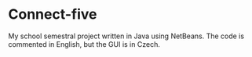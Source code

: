 # Connect-five
My school semestral project written in Java using NetBeans. The code is commented in English, but the GUI is in Czech.
